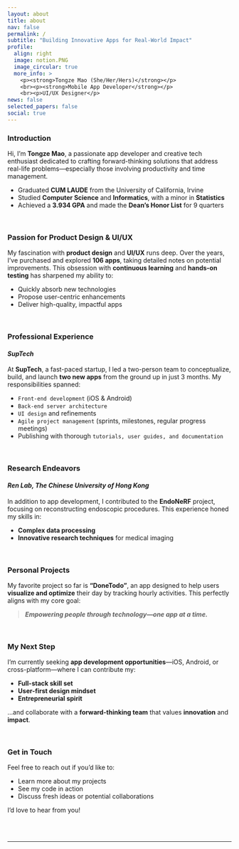 ```yaml
---
layout: about
title: about
nav: false
permalink: /
subtitle: "Building Innovative Apps for Real-World Impact"
profile:
  align: right
  image: notion.PNG
  image_circular: true
  more_info: >
    <p><strong>Tongze Mao (She/Her/Hers)</strong></p>
    <br><p><strong>Mobile App Developer</strong></p>
    <br><p>UI/UX Designer</p>
news: false
selected_papers: false
social: true
---
```


### Introduction

Hi, I’m **Tongze Mao**, a passionate app developer and creative tech enthusiast dedicated to crafting forward-thinking solutions that address real-life problems—especially those involving productivity and time management.

- Graduated **CUM LAUDE** from the University of California, Irvine
- Studied **Computer Science** and **Informatics**, with a minor in **Statistics**
- Achieved a **3.934 GPA** and made the **Dean’s Honor List** for 9 quarters

<br>

### Passion for Product Design & UI/UX

My fascination with **product design** and **UI/UX** runs deep. Over the years, I’ve purchased and explored **106 apps**, taking detailed notes on potential improvements. This obsession with **continuous learning** and **hands-on testing** has sharpened my ability to:

- Quickly absorb new technologies
- Propose user-centric enhancements
- Deliver high-quality, impactful apps

<br>

### Professional Experience

#### _SupTech_

At **SupTech**, a fast-paced startup, I led a two-person team to conceptualize, build, and launch **two new apps** from the ground up in just 3 months. My responsibilities spanned:

- `Front-end development` (iOS & Android)
- `Back-end server architecture`
- `UI design` and refinements
- `Agile project management` (sprints, milestones, regular progress meetings)
- Publishing with thorough `tutorials, user guides, and documentation`

<br>

### Research Endeavors

#### _Ren Lab, The Chinese University of Hong Kong_

In addition to app development, I contributed to the **EndoNeRF** project, focusing on reconstructing endoscopic procedures. This experience honed my skills in:

- **Complex data processing**
- **Innovative research techniques** for medical imaging

<br>

### Personal Projects

My favorite project so far is **“DoneTodo”**, an app designed to help users **visualize and optimize** their day by tracking hourly activities. This perfectly aligns with my core goal:

> **_Empowering people through technology—one app at a time._**

<br>

### My Next Step

I’m currently seeking **app development opportunities**—iOS, Android, or cross-platform—where I can contribute my:

- **Full-stack skill set**
- **User-first design mindset**
- **Entrepreneurial spirit**

…and collaborate with a **forward-thinking team** that values **innovation** and **impact**.

<br>

### Get in Touch

Feel free to reach out if you’d like to:

- Learn more about my projects
- See my code in action
- Discuss fresh ideas or potential collaborations

I’d love to hear from you!

<br>

<br>

---
